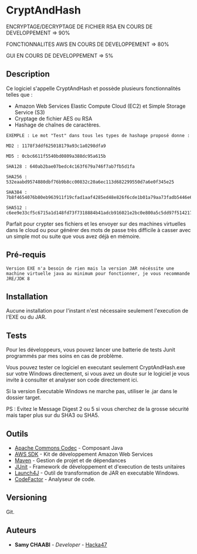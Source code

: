 # CryptAndHash

ENCRYPTAGE/DECRYPTAGE DE FICHIER RSA EN COURS DE DEVELOPPEMENT => 90%

FONCTIONNALITES AWS EN COURS DE DEVELOPPEMENT => 80%

GUI EN COURS DE DEVELOPPEMENT => 5%

## Description

Ce logiciel s'appelle CryptAndHash et possède plusieurs fonctionnalités telles que :
* Amazon Web Services Elastic Compute Cloud (EC2) et Simple Storage Service (S3)
* Cryptage de fichier AES ou RSA
* Hashage de chaînes de caractères.

```
EXEMPLE : Le mot "Test" dans tous les types de hashage proposé donne :

MD2 : 1178f3ddf625018179a93c1a0298dfa9

MD5 : 0cbc6611f5540bd0809a388dc95a615b

SHA128 : 640ab2bae07bedc4c163f679a746f7ab7fb5d1fa

SHA256 : 532eaabd9574880dbf76b9b8cc00832c20a6ec113d682299550d7a6e0f345e25

SHA384 : 7b8f4654076b80eb963911f19cfad1aaf4285ed48e826f6cde1b01a79aa73fadb5446e667fc4f90417782c91270540f3

SHA512 : c6ee9e33cf5c6715a1d148fd73f7318884b41adcb916021e2bc0e800a5c5dd97f5142178f6ae88c8fdd98e1afb0ce4c8d2c54b5f37b30b7da1997bb33b0b8a31

```

Parfait pour crypter ses fichiers et les envoyer sur des machines virtuelles dans le cloud ou pour générer des mots de passe très difficile à casser avec un simple mot ou suite que vous avez déjà en mémoire.

## Pré-requis

```
Version EXE n'a besoin de rien mais la version JAR nécéssite une machine virtuelle java au minimum pour fonctionner, je vous recommande JRE/JDK 8
```

## Installation

Aucune installation pour l'instant n'est nécessaire seulement l'execution de l'EXE ou du JAR.


## Tests

Pour les développeurs, vous pouvez lancer une batterie de tests Junit programmés par mes soins en cas de problème.

Vous pouvez tester ce logiciel en executant seulement CryptAndHash.exe sur votre Windows directement, si vous avez un doute sur le logiciel je vous invite à consulter et analyser son code directement ici.

Si la version Executable Windows ne marche pas, utiliser le .jar dans le dossier target.

PS : Evitez le Message Digest 2 ou 5 si vous cherchez de la grosse sécurité mais taper plus sur du SHA3 ou SHA5.


## Outils

* [Apache Commons Codec](https://commons.apache.org/) - Composant Java
* [AWS SDK](https://aws.amazon.com/fr/sdk-for-java/) - Kit de développement Amazon Web Services
* [Maven](https://maven.apache.org/) - Gestion de projet et de dépendances
* [JUnit](https://junit.org/junit4/) - Framework de développement et d'execution de tests unitaires
* [Launch4J](http://launch4j.sourceforge.net/) - Outil de transformation de JAR en executable Windows.
* [CodeFactor](https://www.codefactor.io/repository/github/xhackax47/cryptandhash) - Analyseur de code.

## Versioning

Git. 

## Auteurs

* **Samy CHAABI** - *Developer* - [Hacka47](https://github.com/xhackax47)
